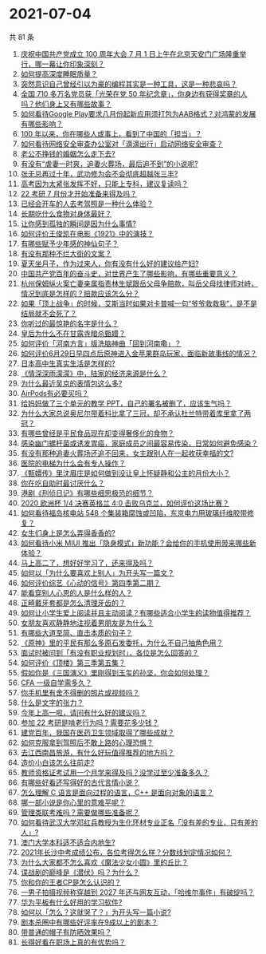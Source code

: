 # 2021-07-04

共 81 条

<!-- BEGIN -->
<!-- 最后更新时间 Sun Jul 04 2021 10:15:53 GMT+0800 (China Standard Time) -->

1. [庆祝中国共产党成立 100 周年大会 7 月 1
   日上午在北京天安门广场隆重举行，哪一幕让你印象深刻？](https://www.zhihu.com/question/469219832)
2. [如何提高深度睡眠质量？](https://www.zhihu.com/question/21367788)
3. [突然意识自己曾经引以为豪的编程其实是一种工具，这是一种悲哀吗？](https://www.zhihu.com/question/469223256)
4. [全国 710 多万名党员获「光荣在党 50
   年纪念章」，你身边有获得奖章的人吗？他们身上又有哪些故事？](https://www.zhihu.com/question/469220759)
5. [如何看待Google
   Play要求八月份起新应用须打包为AAB格式？对鸿蒙的发展有哪些影响？](https://www.zhihu.com/question/469588431)
6. [100 年以来，你在哪些人或事上，看到了中国的「担当」？](https://www.zhihu.com/question/469083054)
7. [如何看待网络安全审查办公室对「滴滴出行」启动网络安全审查？](https://www.zhihu.com/question/469590210)
8. [老公不挣钱的婚姻怎么走下去?](https://www.zhihu.com/question/374704037)
9. [有没有“虐妻一时爽，追妻火葬场，最后追不到”的小说呢?](https://www.zhihu.com/question/397071668)
10. [张无忌再过十年，武功修为会不会彻底超越张三丰?](https://www.zhihu.com/question/458327600)
11. [高考因为太紧张发挥不好，只能上专科，建议复读吗？](https://www.zhihu.com/question/468480228)
12. [22 考研 7 月份才开始准备来得及吗？](https://www.zhihu.com/question/461398813)
13. [已经会开车的人去考驾照是一种什么体验？](https://www.zhihu.com/question/61195942)
14. [长期吃什么食物对身体最好？](https://www.zhihu.com/question/455630164)
15. [让你感到孤独的瞬间是因为什么事情?](https://www.zhihu.com/question/465940944)
16. [如何评价王俊凯在电影《1921》中的演技？](https://www.zhihu.com/question/468558447)
17. [有哪些赋予少年感的神仙句子？](https://www.zhihu.com/question/464697831)
18. [有没有那种不烂大街的文案？](https://www.zhihu.com/question/466067005)
19. [夏天坐月子，作为过来人，你有没有什么好的建议给产妇?](https://www.zhihu.com/question/460231954)
20. [中国共产党百年的奋斗史，对世界产生了哪些影响，有哪些重要意义？](https://www.zhihu.com/question/469274581)
21. [杭州保姆纵火案亡妻亲属指责林生斌跟岳父母争赔款，叫岳父母找律师对峙，情况到底是怎样的？赔款应该怎么分？](https://www.zhihu.com/question/469306984)
22. [如果「顶上战争」的时候，艾斯当时如果对卡普喊一句“爷爷救救我”，是不是结局就不会死了？](https://www.zhihu.com/question/275781764)
23. [你听过的最惊艳的名字是什么？](https://www.zhihu.com/question/265694919)
24. [皇后为什么不在甘露寺暗杀甄嬛？](https://www.zhihu.com/question/323782581)
25. [如何评价「河南方言」版洗脑神曲「回到河南嘞」？](https://www.zhihu.com/question/469090177)
26. [如何评价6月29日早四点后原神进入金苹果群岛玩家，面临新故事线的情况？](https://www.zhihu.com/question/468978856)
27. [日本高中生真实生活是怎样的?](https://www.zhihu.com/question/358652855)
28. [《情深深雨濛濛》中，陆家的经济来源是什么？](https://www.zhihu.com/question/54479741)
29. [为什么最近吴京的表情包这么多?](https://www.zhihu.com/question/459051105)
30. [AirPods有必要买吗？](https://www.zhihu.com/question/465884888)
31. [给妈妈做了三个单元的教学 PPT，自己的署名被删了，应该生气吗？](https://www.zhihu.com/question/466380653)
32. [为什么大家总说奥尼尔带着科比拿了三冠，却不承认杜兰特带着库里拿了两冠？](https://www.zhihu.com/question/466820448)
33. [有哪些曾经是平民食品现在却变得奢侈化的食物？](https://www.zhihu.com/question/468524945)
34. [感染幽门螺杆菌或诱发胃癌，家庭成员之间最容易传染，日常如何避免感染？](https://www.zhihu.com/question/469701438)
35. [有没有那种追妻火葬场还追不回来，女主跟别人在一起收获幸福的文?](https://www.zhihu.com/question/408254252)
36. [医院的电梯为什么会有专人操作？](https://www.zhihu.com/question/275348817)
37. [《甄嬛传》里沈眉庄是如何做到没让皇上怀疑静和公主的月份大小？](https://www.zhihu.com/question/451619488)
38. [你在吃自助时最讨厌什么？](https://www.zhihu.com/question/63212359)
39. [港剧《刑侦日记》有哪些细思极恐的细节？](https://www.zhihu.com/question/465226369)
40. [2020 欧洲杯 1/4 决赛英格兰 4:0
    击败乌克兰，如何评价这场比赛？](https://www.zhihu.com/question/469893448)
41. [如何看待福岛核电站 548
    个集装箱腐蚀或凹陷，东京电力用玻璃纤维胶带修复？](https://www.zhihu.com/question/469544314)
42. [女生们身上是怎么弄得香香的?](https://www.zhihu.com/question/285951733)
43. [如何看待小米 MIUI
    推出「隐身模式」新功能？会给你的手机使用带来哪些新体验？](https://www.zhihu.com/question/469242892)
44. [马上高二了，想好好学习了，还来得及吗？](https://www.zhihu.com/question/464340442)
45. [如何以「为什么要喜欢上别人」为开头写一篇文？](https://www.zhihu.com/question/443120413)
46. [如何评价综艺《心动的信号》第四季第二期？](https://www.zhihu.com/question/469588792)
47. [能看穿别人心思的人是什么样的人？](https://www.zhihu.com/question/27095943)
48. [正畸戴牙套都是怎么清理牙齿的？](https://www.zhihu.com/question/458630145)
49. [如何让小学生爱上阅读并且主动阅读？有哪些适合小学生的读物值得推荐？](https://www.zhihu.com/question/20298114)
50. [女朋友喜欢静静地注视着男朋友是为什么？](https://www.zhihu.com/question/309919749)
51. [有哪些大道至简、直击本质的句子？](https://www.zhihu.com/question/466361764)
52. [《原神》里的平民有那么多原石发委托，为什么不自己抽角色用？](https://www.zhihu.com/question/462697256)
53. [面试时被问到「有没有职业规划时」，各位是怎么回答的？](https://www.zhihu.com/question/19850945)
54. [如何评价《顶楼》第三季第五集？](https://www.zhihu.com/question/469569647)
55. [假如你是《三国演义》里刚得到玉玺的孙坚，你会如何处理？](https://www.zhihu.com/question/468740811)
56. [CFA 一级自学需多久？](https://www.zhihu.com/question/46129772)
57. [你手机里有舍不得删的照片或视频吗？](https://www.zhihu.com/question/312849874)
58. [什么是文字的张力？](https://www.zhihu.com/question/20815158)
59. [今年上高一啦，请问有什么好的建议吗？](https://www.zhihu.com/question/467877062)
60. [参加 22 考研是啃老行为吗？需要花多少钱？](https://www.zhihu.com/question/469453406)
61. [建党百年，我国在医药卫生领域取得了哪些成就？](https://www.zhihu.com/question/468756547)
62. [如何克服拿到驾照后不敢上路的心理恐惧？](https://www.zhihu.com/question/378244895)
63. [去江西南昌旅游，有什么好玩值得推荐的地方吗？](https://www.zhihu.com/question/348057500)
64. [造价小白该怎么往前走?](https://www.zhihu.com/question/459896991)
65. [教师资格证考试用一个月学来得及吗？没学过至少准备多久？](https://www.zhihu.com/question/412569772)
66. [有哪些好看还写得好的古代言情小说？](https://www.zhihu.com/question/305808724)
67. [怎么理解 C 语言是面向过程的语言，C++ 是面向对象的语言？](https://www.zhihu.com/question/24425316)
68. [哪一部小说是你心里的意难平呢？](https://www.zhihu.com/question/467675119)
69. [管理类联考难吗？需要做哪些准备呢？](https://www.zhihu.com/question/339992123)
70. [如何看待武汉大学邓红兵教授为生化环材专业正名「没有差的专业，只有差的人」?](https://www.zhihu.com/question/469600953)
71. [澳门大学本科适不适合内地生?](https://www.zhihu.com/question/371477684)
72. [2021年长沙中考成绩公布，各位考得怎么样？分数线划定情况如何？](https://www.zhihu.com/question/469625668)
73. [为什么大家都不怎么喜欢《魔法少女小圆》里的丘比？](https://www.zhihu.com/question/37154229)
74. [谍战剧的巅峰是《潜伏》吗？为什么？](https://www.zhihu.com/question/467430277)
75. [你和你的王者CP是怎么认识的？](https://www.zhihu.com/question/465183546)
76. [一男子拍摄视频称穿越到 2027
    年还与网友互动，「哈维尔事件」有破绽吗？](https://www.zhihu.com/question/466675842)
77. [华为平板有什么好用的学习软件?](https://www.zhihu.com/question/310728794)
78. [如何以「怎么？这就哭了？」为开头写一篇小说?](https://www.zhihu.com/question/453484837)
79. [剧本杀圈中有哪些好评率在9成以上的剧本？](https://www.zhihu.com/question/376559705)
80. [带普通的帽子有防晒效果吗？](https://www.zhihu.com/question/444213755)
81. [长得好看在职场上真的有优势吗？](https://www.zhihu.com/question/461972771)

<!-- END -->
